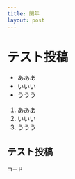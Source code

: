 ```yaml
---
title: 閏年
layout: post
---
```


# テスト投稿
* あああ
* いいい
* ううう

1. あああ
2. いいい
3. ううう


## テスト投稿
```
コード
```